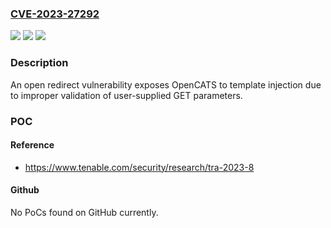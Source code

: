 ### [CVE-2023-27292](https://cve.mitre.org/cgi-bin/cvename.cgi?name=CVE-2023-27292)
![](https://img.shields.io/static/v1?label=Product&message=OpenCATS&color=blue)
![](https://img.shields.io/static/v1?label=Version&message=n%2Fa&color=blue)
![](https://img.shields.io/static/v1?label=Vulnerability&message=Open%20Redirect&color=brighgreen)

### Description

An open redirect vulnerability exposes OpenCATS to template injection due to improper validation of user-supplied GET parameters.

### POC

#### Reference
- https://www.tenable.com/security/research/tra-2023-8

#### Github
No PoCs found on GitHub currently.

